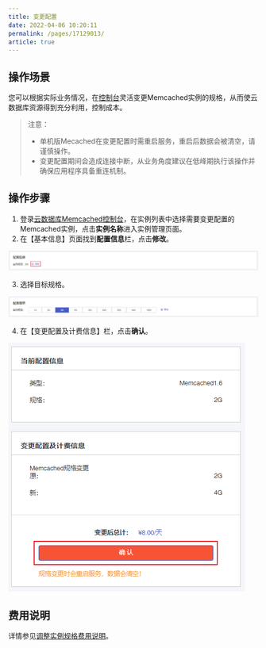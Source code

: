 ```yaml
---
title: 变更配置
date: 2022-04-06 10:20:11
permalink: /pages/17129013/
article: true
---
```


## 操作场景

您可以根据实际业务情况，在[控制台](https://console.capitalonline.net/dbmemcached)灵活变更Memcached实例的规格，从而使云数据库资源得到充分利用，控制成本。

> 注意：
>
> - 单机版Mecached在变更配置时需重启服务，重启后数据会被清空，请谨慎操作。
> - 变更配置期间会造成连接中断，从业务角度建议在低峰期执行该操作并确保应用程序具备重连机制。

## 操作步骤

1. 登录[云数据库Memcached控制台](https://console.capitalonline.net/dbmemcached)，在实例列表中选择需要变更配置的Memcached实例，点击**实例名称**进入实例管理页面。
2. 在【基本信息】页面找到**配置信息**栏，点击**修改**。

![003](../../pics/003.png)

3. 选择目标规格。

![004](../../pics/004.png)

4. 在【变更配置及计费信息】栏，点击**确认**。

![005](../../pics/005.png)

## 费用说明

详情参见[调整实例规格费用说明](./../../03.购买指南/02.调整实例规格费用说明.md)。